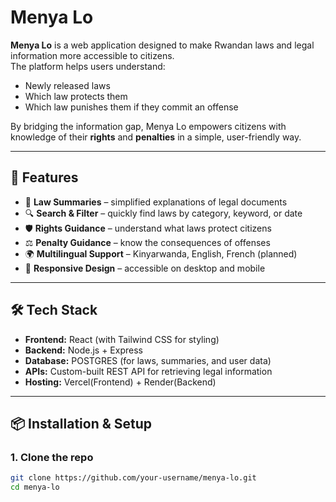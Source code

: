 # Menya Lo

**Menya Lo** is a web application designed to make Rwandan laws and legal information more accessible to citizens.  
The platform helps users understand:

- Newly released laws
- Which law protects them
- Which law punishes them if they commit an offense

By bridging the information gap, Menya Lo empowers citizens with knowledge of their **rights** and **penalties** in a simple, user-friendly way.

---

## 🚀 Features

- 📖 **Law Summaries** – simplified explanations of legal documents
- 🔍 **Search & Filter** – quickly find laws by category, keyword, or date
- 🛡️ **Rights Guidance** – understand what laws protect citizens
- ⚖️ **Penalty Guidance** – know the consequences of offenses
- 🌍 **Multilingual Support** – Kinyarwanda, English, French (planned)
- 📱 **Responsive Design** – accessible on desktop and mobile

---

## 🛠️ Tech Stack

- **Frontend:** React (with Tailwind CSS for styling)
- **Backend:** Node.js + Express
- **Database:** POSTGRES (for laws, summaries, and user data)
- **APIs:** Custom-built REST API for retrieving legal information
- **Hosting:** Vercel(Frontend) + Render(Backend)

---

## 📦 Installation & Setup

### 1. Clone the repo

```bash
git clone https://github.com/your-username/menya-lo.git
cd menya-lo
```
